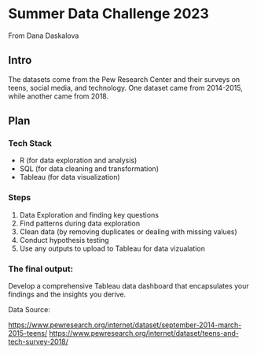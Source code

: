 # Summer Data Challenge 2023
From Dana Daskalova

## Intro

The datasets come from the Pew Research Center and their surveys on teens, social media, and technology. One dataset came from 2014-2015, while another came from 2018.

## Plan

### Tech Stack

- R (for data exploration and analysis)
- SQL (for data cleaning and transformation)
- Tableau (for data visualization)

### Steps

1. Data Exploration and finding key questions
2. Find patterns during data exploration
3. Clean data (by removing duplicates or dealing with missing values)
4. Conduct hypothesis testing
5. Use any outputs to upload to Tableau for data vizualation

### The final output:
Develop a comprehensive Tableau data dashboard that encapsulates your findings and the insights you derive.

Data Source: 

https://www.pewresearch.org/internet/dataset/september-2014-march-2015-teens/
https://www.pewresearch.org/internet/dataset/teens-and-tech-survey-2018/
